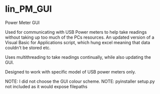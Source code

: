 # lin_PM_GUI
Power Meter GUI

Used for communicating with USB Power meters to help take readings without taking up too much of the PCs resources.
An updated version of a Visual Basic for Applications script, which hung excel meaning that data couldn't be stored etc.


Uses multithreading to take readings continually, while also updating the GUI.

Designed to work with specific model of USB power meters only. 

NOTE: I did not choose the GUI colour scheme.
NOTE: pyinstaller setup.py not included as it would expose filepaths 
